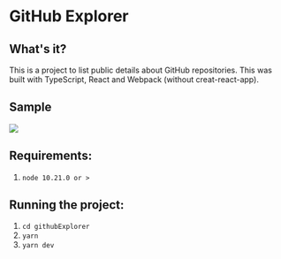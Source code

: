 # GitHub Explorer

## What's it?
This is a project to list public details about GitHub repositories. This was built with TypeScript, React and Webpack (without creat-react-app).

## Sample
![](githubExplorer.gif)

## Requirements:
1. `node 10.21.0 or >`

## Running the project:

1. `cd githubExplorer`
2. `yarn`
3. `yarn dev`